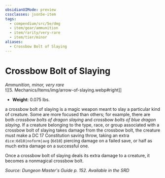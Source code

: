 ```yaml
---
obsidianUIMode: preview
cssclasses: json5e-item
tags:
  - compendium/src/5e/dmg
  - item/gear/ammunition
  - item/rarity/very-rare
  - item/tier/minor
aliases:
  - Crossbow Bolt of Slaying
---
```

# Crossbow Bolt of Slaying
*Ammunition, minor, very rare*  
![[5. Mechanics/Items/img/arrow-of-slaying.webp#right]]  

- **Weight**: 0.075 lbs.

a crossbow bolt of slaying is a magic weapon meant to slay a particular kind of creature. Some are more focused than others; for example, there are both *crossbow bolts of dragon slaying* and *crossbow bolts of blue dragon slaying*. If a creature belonging to the type, race, or group associated with a crossbow bolt of slaying takes damage from the crossbow bolt, the creature must make a DC 17 Constitution saving throw, taking an extra `dice:6d10|noform|avg` (`6d10`) piercing damage on a failed save, or half as much extra damage on a successful one.

Once a crossbow bolt of slaying deals its extra damage to a creature, it becomes a nonmagical crossbow bolt.

*Source: Dungeon Master's Guide p. 152. Available in the <span title='Systems Reference Document (5.1)'>SRD</span>*
